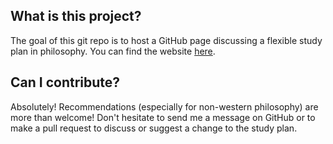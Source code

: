 ## What is this project?

The goal of this git repo is to host a GitHub page discussing a flexible study plan in philosophy. You can find the website [here](https://philosophy-studyplan.github.io/curriculum/).

## Can I contribute?

Absolutely! Recommendations (especially for non-western philosophy) are more than welcome! Don't hesitate to send me a message on GitHub or to make a pull request to discuss or suggest a change to the study plan.
